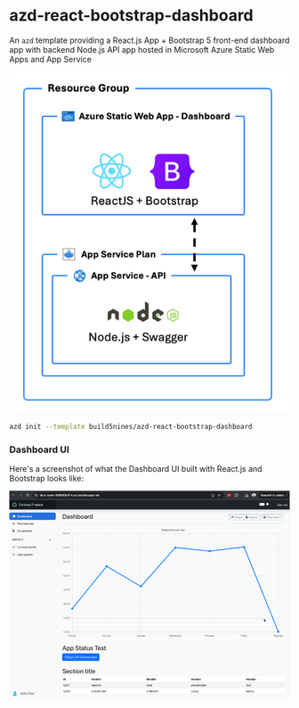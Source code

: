 # azd-react-bootstrap-dashboard
An `azd` template providing a React.js App + Bootstrap 5 front-end dashboard app with backend Node.js API app hosted in Microsoft Azure Static Web Apps and App Service

![Diagram of Azure Resources provisioned with this template](assets/build5nines-azd-react-bootstrap-dashboard.png)

```bash
azd init --template build5nines/azd-react-bootstrap-dashboard
```

### Dashboard UI

Here's a screenshot of what the Dashboard UI built with React.js and Bootstrap looks like:

![Dashboard screenshot](assets/dashboard-screenshot.png)
